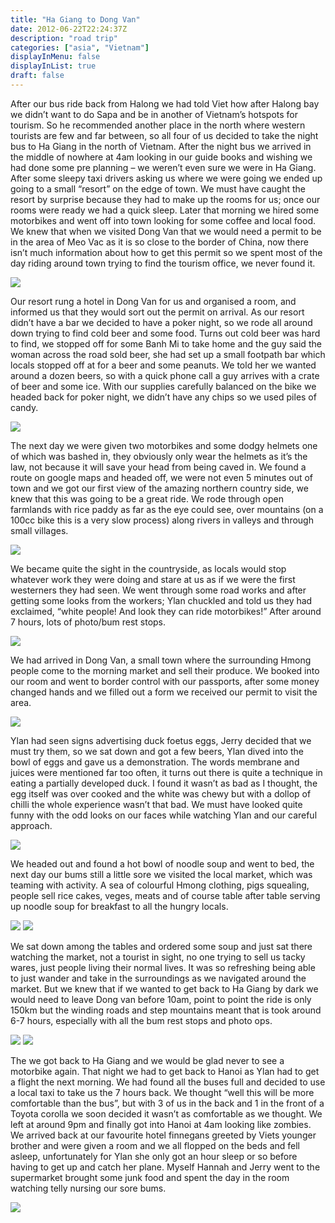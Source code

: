 ```yaml
---
title: "Ha Giang to Dong Van"
date: 2012-06-22T22:24:37Z
description: "road trip"
categories: ["asia", "Vietnam"]
displayInMenu: false
displayInList: true
draft: false
---
```


 After our bus ride back from Halong we had told Viet how after Halong bay we didn’t want to do Sapa and be in another of Vietnam’s hotspots for tourism. 
So he recommended another place in the north where western tourists are few and far between, so all four of us decided to take the night bus to Ha Giang in the north of Vietnam.
After the night bus we arrived in the middle of nowhere at 4am looking in our guide books and wishing we had done some pre planning – we weren’t even sure we were in Ha Giang. After some sleepy taxi drivers asking us where we were going we ended up going to a small “resort” on the edge of town.
We must have caught the resort by surprise because they had to make up the rooms for us; once our rooms were ready we had a quick sleep.
Later that morning we hired some motorbikes and went off into town looking for some coffee and local food. We knew that when we visited Dong Van that we would need a permit to be in the area of Meo Vac as it is so close to the border of China, now there isn’t much information about how to get this permit so we spent most of the day riding around town trying to find the tourism office, we never found it. 

![](/dong_van/dong_van1.jpg)

Our resort rung a hotel in Dong Van for us and organised a room, and informed us that they would sort out the permit on arrival. As our resort didn’t have a bar we decided to have a poker night, so we rode all around down trying to find cold beer and some food. Turns out cold beer was hard to find, we stopped off for some Banh Mi to take home and the guy said the woman across the road sold beer, she had set up a small footpath bar which locals stopped off at for a beer and some peanuts. We told her we wanted around a dozen beers, so with a quick phone call a guy arrives with a crate of beer and some ice. With our supplies carefully balanced on the bike we headed back for poker night, we didn’t have any chips so we used piles of candy. 

![](/dong_van/dong_van2.jpg)

The next day we were given two motorbikes and some dodgy helmets one of which was bashed in, they obviously only wear the helmets as it’s the law, not because it will save your head from being caved in.
We found a route on google maps and headed off, we were not even 5 minutes out of town and we got our first view of the amazing northern country side, we knew that this was going to be a great ride. We rode through open farmlands with rice paddy as far as the eye could see, over mountains (on a 100cc bike this is a very slow process) along rivers in valleys and through small villages.

![](/dong_van/dong_van3.jpg)

We became quite the sight in the countryside, as locals would stop whatever work they were doing and stare at us as if we were the first westerners they had seen. We went through some road works and after getting some looks from the workers; Ylan chuckled and told us they had exclaimed, “white people! And look they can ride motorbikes!” After around 7 hours, lots of photo/bum rest stops. 

![](/dong_van/dong_van4.jpg)

We had arrived in Dong Van, a small town where the surrounding Hmong people come to the morning market and sell their produce. We booked into our room and went to border control with our passports, after some money changed hands and we filled out a form we received our permit to visit the area.


![](/dong_van/dong_van5.jpg)

Ylan had seen signs advertising duck foetus eggs, Jerry decided that we must try them, so we sat down and got a few beers, Ylan dived into the bowl of eggs and gave us a demonstration. The words membrane and juices were mentioned far too often, it turns out there is quite a technique in eating a partially developed duck. I found it wasn’t as bad as I thought, the egg itself was over cooked and the white was chewy but with a dollop of chilli the whole experience wasn’t that bad. We must have looked quite funny with the odd looks on our faces while watching Ylan and our careful approach. 


![](/dong_van/dong_van6.jpg)


We headed out and found a hot bowl of noodle soup and went to bed, the next day our bums still a little sore we visited the local market, which was teaming with activity. A sea of colourful Hmong clothing, pigs squealing, people sell rice cakes, veges, meats and of course table after table serving up noodle soup for breakfast to all the hungry locals. 


![](/dong_van/dong_van7.jpg)
![](/dong_van/dong_van8.jpg)

We sat down among the tables and ordered some soup and just sat there watching the market, not a tourist in sight, no one trying to sell us tacky wares, just people living their normal lives. It was so refreshing being able to just wander and take in the surroundings as we navigated around the market. But we knew that if we wanted to get back to Ha Giang by dark we would need to leave Dong van before 10am, point to point the ride is only 150km but the winding roads and step mountains meant that is took around 6-7 hours, especially with all the bum rest stops and photo ops. 


![](/dong_van/dong_van9.jpg)
![](/dong_van/dong_van10.jpg)

The we got back to Ha Giang and we would be glad never to see a motorbike again. That night we had to get back to Hanoi as Ylan had to get a flight the next morning. We had found all the buses full and decided to use a local taxi to take us the 7 hours back. We thought “well this will be more comfortable than the bus”, but with 3 of us in the back and 1 in the front of a Toyota corolla we soon decided it wasn’t as comfortable as we thought. We left at around 9pm and finally got into Hanoi at 4am looking like zombies.
We arrived back at our favourite hotel finnegans greeted by Viets younger brother and were given a room and we all flopped on the beds and fell asleep, unfortunately for Ylan she only got an hour sleep or so before having to get up and catch her plane.
Myself Hannah and Jerry went to the supermarket brought some junk food and spent the day in the room watching telly nursing our sore bums.


![](/dong_van/dong_van11.jpg)
